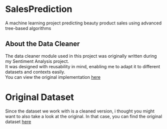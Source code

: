 # SalesPrediction
 A machine learning project predicting beauty product sales using advanced tree-based algorithms

## About the Data Cleaner

The data cleaner module used in this project was originally written during my Sentiment Analysis project.  
It was designed with reusability in mind, enabling me to adapt it to different datasets and contexts easily.  
You can view the original implementation [here]([text](https://github.com/alexB04676/SentimentAnalysis))

# Original Dataset

Since the dataset we work with is a cleaned version, i thought you might want to also take a look at the original.
In that case, you can find the original dataset [here]([text](https://www.kaggle.com/datasets/austinreese/craigslist-carstrucks-data))